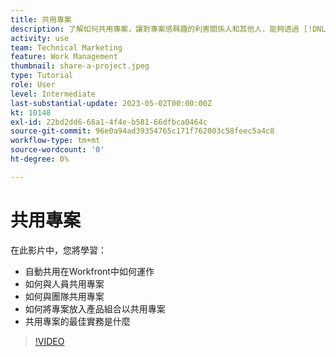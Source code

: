 ```yaml
---
title: 共用專案
description: 了解如何共用專案，讓對專案感興趣的利害關係人和其他人，能夠透過 [!DNL  Workfront].
activity: use
team: Technical Marketing
feature: Work Management
thumbnail: share-a-project.jpeg
type: Tutorial
role: User
level: Intermediate
last-substantial-update: 2023-05-02T00:00:00Z
kt: 10148
exl-id: 22bd2dd6-68a1-4f4e-b581-66dfbca0464c
source-git-commit: 96e0a94ad39354765c171f762003c58feec5a4c8
workflow-type: tm+mt
source-wordcount: '0'
ht-degree: 0%

---
```


# 共用專案

在此影片中，您將學習：

* 自動共用在Workfront中如何運作
* 如何與人員共用專案
* 如何與團隊共用專案
* 如何將專案放入產品組合以共用專案
* 共用專案的最佳實務是什麼

>[!VIDEO](https://video.tv.adobe.com/v/3418904/?quality=12&learn=on)

